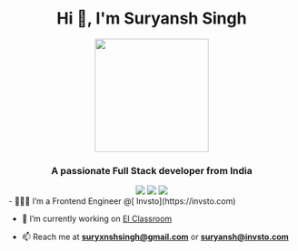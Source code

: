 <h1 align="center">Hi 👋, I'm Suryansh Singh</h1>
<div align="center">
  <img height="200" src="https://media.giphy.com/media/Ws6T5PN7wHv3cY8xy8/giphy.gif?cid=790b76117wc4dqfd10c5676z5vlt8ltjzkixk25p5itp49pa&ep=v1_gifs_search&rid=giphy.gif&ct=g" />
</div>
<h3 align="center">A passionate Full Stack developer from India</h3>

<div align="center"> 
<a href="https://twitter.com/suryxnshsingh" target="_blank"><img src="https://img.shields.io/badge/Twitter-1DA1F2?style=for-the-badge&logo=twitter&logoColor=white" target="_blank"></a>
<a href="https://www.linkedin.com/in/suryxnshsingh" target="_blank"><img src="https://img.shields.io/badge/LinkedIn-0077B5?style=for-the-badge&logo=linkedin&logoColor=white" target="_blank"></a>
<a href = "mailto:suryxnshsingh@gmail.com"><img src="https://img.shields.io/badge/-Gmail-%23333?style=for-the-badge&logo=gmail&logoColor=white" target="_blank"></a>
</div>
- 🧑🏻‍💻 I’m a Frontend Engineer @[ Invsto](https://invsto.com)

- 🔭 I’m currently working on [EI Classroom](https://github.com/suryxnshsingh/backend-new-EI)

- 📫 Reach me at **suryxnshsingh@gmail.com** or **suryansh@invsto.com**
